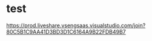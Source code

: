 # test


https://prod.liveshare.vsengsaas.visualstudio.com/join?80C5B1C9AA41D3BD3D1C6164A9B22FDB49B7